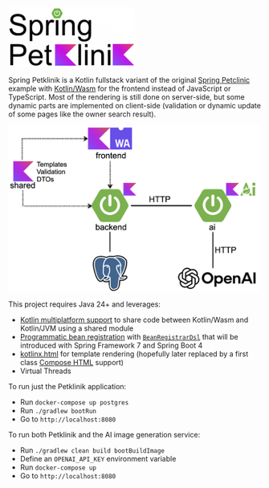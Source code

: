 <img src="spring-petklinik.png" width="50%" height="50%">

Spring Petklinik is a Kotlin fullstack variant of the original [Spring Petclinic](https://github.com/spring-projects/spring-petclinic) example with [Kotlin/Wasm](https://kotlinlang.org/docs/wasm-overview.html) for the frontend instead of JavaScript or TypeScript. Most of the rendering is still done on server-side, but some dynamic parts are implemented on client-side (validation or dynamic update of some pages like the owner search result).

<img src="architecture.png">

This project requires Java 24+ and leverages:
 - [Kotlin multiplatform support](https://kotlinlang.org/docs/multiplatform.html) to share code between Kotlin/Wasm and Kotlin/JVM using a shared module
 - [Programmatic bean registration](https://docs.spring.io/spring-framework/reference/7.0/core/beans/java/programmatic-bean-registration.html) with [`BeanRegistrarDsl`](https://docs.spring.io/spring-framework/docs/current-SNAPSHOT/kdoc-api/spring-beans/org.springframework.beans.factory/-bean-registrar-dsl/index.html) that will be introduced with Spring Framework 7 and Spring Boot 4
 - [kotlinx.html](https://github.com/Kotlin/kotlinx.html) for template rendering (hopefully later replaced by a first class [Compose HTML](https://github.com/JetBrains/compose-multiplatform/blob/master/tutorials/HTML/Building_UI/README.md) support)
 - Virtual Threads

To run just the Petklinik application:
 - Run `docker-compose up postgres`
 - Run `./gradlew bootRun`
 - Go to `http://localhost:8080`

To run both Petklinik and the AI image generation service:
 - Run `./gradlew clean build bootBuildImage`
 - Define an `OPENAI_API_KEY` environment variable
 - Run `docker-compose up`
 - Go to `http://localhost:8080`
